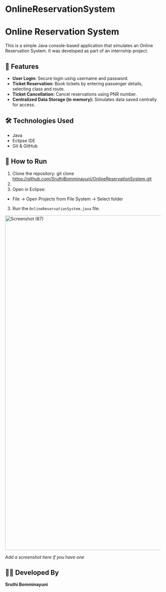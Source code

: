 # OnlineReservationSystem
# Online Reservation System 

This is a simple Java console-based application that simulates an Online Reservation System. It was developed as part of an internship project.

## 🔑 Features

- **User Login:** Secure login using username and password.
- **Ticket Reservation:** Book tickets by entering passenger details, selecting class and route.
- **Ticket Cancellation:** Cancel reservations using PNR number.
- **Centralized Data Storage (in memory):** Simulates data saved centrally for access.

## 🛠 Technologies Used

- Java
- Eclipse IDE
- Git & GitHub

## 🚀 How to Run

1. Clone the repository:
   git clone https://github.com/SruthiBomminayuni/OnlineReservationSystem.git
2.
2. Open in Eclipse:
- File → Open Projects from File System → Select folder

3. Run the `OnlineReservationSystem.java` file.

<img width="1920" height="1080" alt="Screenshot (87)" src="https://github.com/user-attachments/assets/17d23ff3-e281-4188-bf74-ee0f25a5984f" />


*Add a screenshot here if you have one*

## 🙋‍♀️ Developed By

**Sruthi Bomminayuni**

